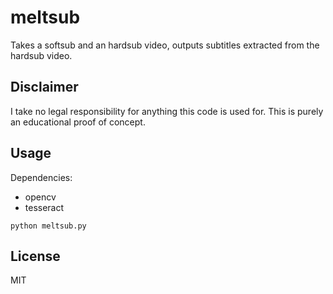 # meltsub

Takes a softsub and an hardsub video, outputs subtitles extracted from the hardsub video.

## Disclaimer

I take no legal responsibility for anything this code is used for. This is purely an educational proof of concept.

## Usage

Dependencies:
* opencv
* tesseract

```shell
python meltsub.py
```

## License

MIT
